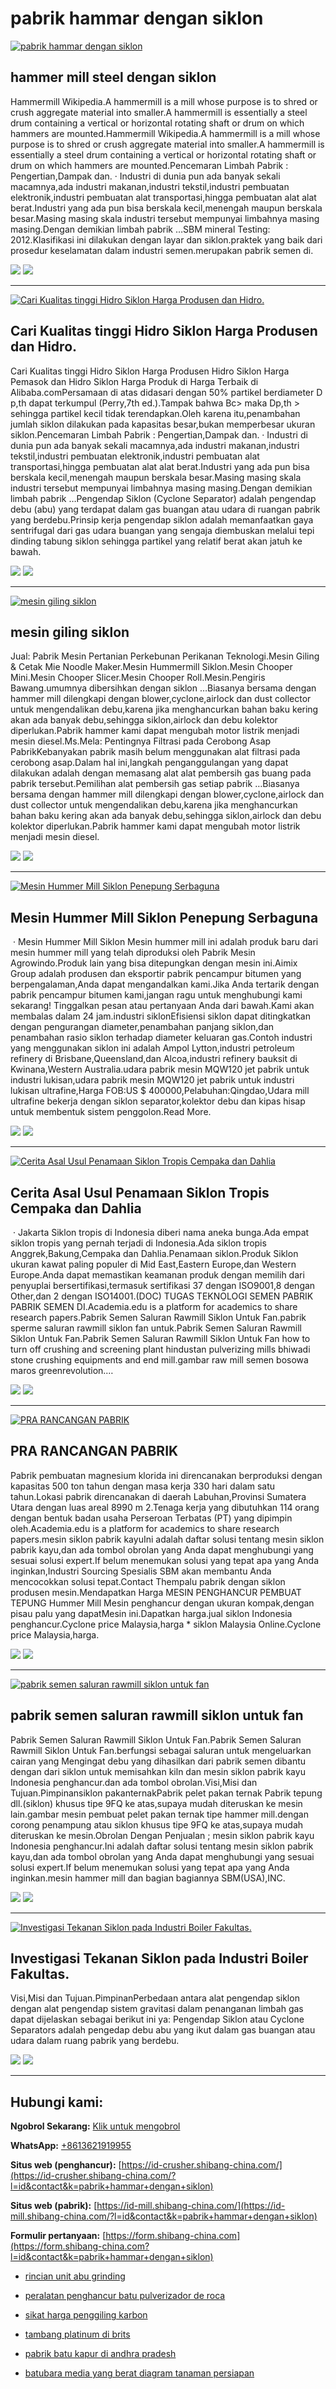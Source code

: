 # pabrik hammar dengan siklon

<a href="https://swt.shibang-china.com/?l=id&img&k=pabrik+hammar+dengan+siklon" target="_blank">![pabrik hammar dengan siklon](http://static.shibang-china.com/all-800x300/137.jpg)</a>

## hammer mill steel dengan siklon
Hammermill Wikipedia.A hammermill is a mill whose purpose is to shred or crush aggregate material into smaller.A hammermill is essentially a steel drum containing a vertical or horizontal rotating shaft or drum on which hammers are mounted.Hammermill Wikipedia.A hammermill is a mill whose purpose is to shred or crush aggregate material into smaller.A hammermill is essentially a steel drum containing a vertical or horizontal rotating shaft or drum on which hammers are mounted.Pencemaran Limbah Pabrik : Pengertian,Dampak dan.&nbsp;&#0183;&#32;Industri di dunia pun ada banyak sekali macamnya,ada industri makanan,industri tekstil,industri pembuatan elektronik,industri pembuatan alat transportasi,hingga pembuatan alat alat berat.Industri yang ada pun bisa berskala kecil,menengah maupun berskala besar.Masing masing skala industri tersebut mempunyai limbahnya masing masing.Dengan demikian limbah pabrik …SBM mineral Testing: 2012.Klasifikasi ini dilakukan dengan layar dan siklon.praktek yang baik dari prosedur keselamatan dalam industri semen.merupakan pabrik semen di.


<a href="https://whatsapp.shibangsoft.com/WhatsApp.php" target="_blank" title="WhatsApp">![](http://static.shibang-china.com/icon/whatsapp.png)</a> <a href="https://swt.shibang-china.com/?l=id&icon&k=pabrik+hammar+dengan+siklon" target="_blank">![](http://static.shibang-china.com/icon/chat-id.png)</a>

---

<a href="https://swt.shibang-china.com/?l=id&img&k=pabrik+hammar+dengan+siklon" target="_blank">![Cari Kualitas tinggi Hidro Siklon Harga Produsen dan Hidro.](http://static.shibang-china.com/all-800x300/219.jpg)</a>

## Cari Kualitas tinggi Hidro Siklon Harga Produsen dan Hidro.
Cari Kualitas tinggi Hidro Siklon Harga Produsen Hidro Siklon Harga Pemasok dan Hidro Siklon Harga Produk di Harga Terbaik di Alibaba.comPersamaan di atas didasari dengan 50% partikel berdiameter D p,th dapat terkumpul (Perry,7th ed.).Tampak bahwa Bc&gt; maka Dp,th &gt; sehingga partikel kecil tidak terendapkan.Oleh karena itu,penambahan jumlah siklon dilakukan pada kapasitas besar,bukan memperbesar ukuran siklon.Pencemaran Limbah Pabrik : Pengertian,Dampak dan.&nbsp;&#0183;&#32;Industri di dunia pun ada banyak sekali macamnya,ada industri makanan,industri tekstil,industri pembuatan elektronik,industri pembuatan alat transportasi,hingga pembuatan alat alat berat.Industri yang ada pun bisa berskala kecil,menengah maupun berskala besar.Masing masing skala industri tersebut mempunyai limbahnya masing masing.Dengan demikian limbah pabrik …Pengendap Siklon (Cyclone Separator) adalah pengendap debu (abu) yang terdapat dalam gas buangan atau udara di ruangan pabrik yang berdebu.Prinsip kerja pengendap siklon adalah memanfaatkan gaya sentrifugal dari gas udara buangan yang sengaja diembuskan melalui tepi dinding tabung siklon sehingga partikel yang relatif berat akan jatuh ke bawah.


<a href="https://whatsapp.shibangsoft.com/WhatsApp.php" target="_blank" title="WhatsApp">![](http://static.shibang-china.com/icon/whatsapp.png)</a> <a href="https://swt.shibang-china.com/?l=id&icon&k=pabrik+hammar+dengan+siklon" target="_blank">![](http://static.shibang-china.com/icon/chat-id.png)</a>

---

<a href="https://swt.shibang-china.com/?l=id&img&k=pabrik+hammar+dengan+siklon" target="_blank">![mesin giling siklon](http://static.shibang-china.com/all-800x300/1256.jpg)</a>

## mesin giling siklon
Jual: Pabrik Mesin Pertanian Perkebunan Perikanan Teknologi.Mesin Giling &amp; Cetak Mie Noodle Maker.Mesin Hummermill Siklon.Mesin Chooper Mini.Mesin Chooper Slicer.Mesin Chooper Roll.Mesin.Pengiris Bawang.umumnya dibersihkan dengan siklon …Biasanya bersama dengan hammer mill dilengkapi dengan blower,cyclone,airlock dan dust collector untuk mengendalikan debu,karena jika menghancurkan bahan baku kering akan ada banyak debu,sehingga siklon,airlock dan debu kolektor diperlukan.Pabrik hammer kami dapat mengubah motor listrik menjadi mesin diesel.Ms.Mela: Pentingnya Filtrasi pada Cerobong Asap PabrikKebanyakan pabrik masih belum menggunakan alat filtrasi pada cerobong asap.Dalam hal ini,langkah penganggulangan yang dapat dilakukan adalah dengan memasang alat alat pembersih gas buang pada pabrik tersebut.Pemilihan alat pembersih gas setiap pabrik …Biasanya bersama dengan hammer mill dilengkapi dengan blower,cyclone,airlock dan dust collector untuk mengendalikan debu,karena jika menghancurkan bahan baku kering akan ada banyak debu,sehingga siklon,airlock dan debu kolektor diperlukan.Pabrik hammer kami dapat mengubah motor listrik menjadi mesin diesel.


<a href="https://whatsapp.shibangsoft.com/WhatsApp.php" target="_blank" title="WhatsApp">![](http://static.shibang-china.com/icon/whatsapp.png)</a> <a href="https://swt.shibang-china.com/?l=id&icon&k=pabrik+hammar+dengan+siklon" target="_blank">![](http://static.shibang-china.com/icon/chat-id.png)</a>

---

<a href="https://swt.shibang-china.com/?l=id&img&k=pabrik+hammar+dengan+siklon" target="_blank">![Mesin Hummer Mill Siklon Penepung Serbaguna](http://static.shibang-china.com/all-800x300/1382.jpg)</a>

## Mesin Hummer Mill Siklon Penepung Serbaguna
&nbsp;&#0183;&#32;Mesin Hummer Mill Siklon Mesin hummer mill ini adalah produk baru dari mesin hummer mill yang telah diproduksi oleh Pabrik Mesin Agrowindo.Produk lain yang bisa ditepungkan dengan mesin ini.Aimix Group adalah produsen dan eksportir pabrik pencampur bitumen yang berpengalaman,Anda dapat mengandalkan kami.Jika Anda tertarik dengan pabrik pencampur bitumen kami,jangan ragu untuk menghubungi kami sekarang! Tinggalkan pesan atau pertanyaan Anda dari bawah.Kami akan membalas dalam 24 jam.industri siklonEfisiensi siklon dapat ditingkatkan dengan pengurangan diameter,penambahan panjang siklon,dan penambahan rasio siklon terhadap diameter keluaran gas.Contoh industri yang menggunakan siklon ini adalah Ampol Lytton,industri petroleum refinery di Brisbane,Queensland,dan Alcoa,industri refinery bauksit di Kwinana,Western Australia.udara pabrik mesin MQW120 jet pabrik untuk industri lukisan,udara pabrik mesin MQW120 jet pabrik untuk industri lukisan ultrafine,Harga FOB:US $ 400000,Pelabuhan:Qingdao,Udara mill ultrafine bekerja dengan siklon separator,kolektor debu dan kipas hisap untuk membentuk sistem penggolon.Read More.


<a href="https://whatsapp.shibangsoft.com/WhatsApp.php" target="_blank" title="WhatsApp">![](http://static.shibang-china.com/icon/whatsapp.png)</a> <a href="https://swt.shibang-china.com/?l=id&icon&k=pabrik+hammar+dengan+siklon" target="_blank">![](http://static.shibang-china.com/icon/chat-id.png)</a>

---

<a href="https://swt.shibang-china.com/?l=id&img&k=pabrik+hammar+dengan+siklon" target="_blank">![Cerita Asal Usul Penamaan Siklon Tropis Cempaka dan Dahlia](http://static.shibang-china.com/all-800x300/1423.jpg)</a>

## Cerita Asal Usul Penamaan Siklon Tropis Cempaka dan Dahlia
&nbsp;&#0183;&#32;Jakarta Siklon tropis di Indonesia diberi nama aneka bunga.Ada empat siklon tropis yang pernah terjadi di Indonesia.Ada siklon tropis Anggrek,Bakung,Cempaka dan Dahlia.Penamaan siklon.Produk Siklon ukuran kawat paling populer di Mid East,Eastern Europe,dan Western Europe.Anda dapat memastikan keamanan produk dengan memilih dari penyuplai bersertifikasi,termasuk sertifikasi 37 dengan ISO9001,8 dengan Other,dan 2 dengan ISO14001.(DOC) TUGAS TEKNOLOGI SEMEN PABRIK PABRIK SEMEN DI.Academia.edu is a platform for academics to share research papers.Pabrik Semen Saluran Rawmill Siklon Untuk Fan.pabrik sperme saluran rawmill siklon fan untuk.Pabrik Semen Saluran Rawmill Siklon Untuk Fan.Pabrik Semen Saluran Rawmill Siklon Untuk Fan how to turn off crushing and screening plant hindustan pulverizing mills bhiwadi stone crushing equipments and end mill.gambar raw mill semen bosowa maros greenrevolution.…


<a href="https://whatsapp.shibangsoft.com/WhatsApp.php" target="_blank" title="WhatsApp">![](http://static.shibang-china.com/icon/whatsapp.png)</a> <a href="https://swt.shibang-china.com/?l=id&icon&k=pabrik+hammar+dengan+siklon" target="_blank">![](http://static.shibang-china.com/icon/chat-id.png)</a>

---

<a href="https://swt.shibang-china.com/?l=id&img&k=pabrik+hammar+dengan+siklon" target="_blank">![PRA RANCANGAN PABRIK](http://static.shibang-china.com/all-800x300/1201.jpg)</a>

## PRA RANCANGAN PABRIK
Pabrik pembuatan magnesium klorida ini direncanakan berproduksi dengan kapasitas 500 ton tahun dengan masa kerja 330 hari dalam satu tahun.Lokasi pabrik direncanakan di daerah Labuhan,Provinsi Sumatera Utara dengan luas areal 8990 m 2.Tenaga kerja yang dibutuhkan 114 orang dengan bentuk badan usaha Perseroan Terbatas (PT) yang dipimpin oleh.Academia.edu is a platform for academics to share research papers.mesin siklon pabrik kayuIni adalah daftar solusi tentang mesin siklon pabrik kayu,dan ada tombol obrolan yang Anda dapat menghubungi yang sesuai solusi expert.If belum menemukan solusi yang tepat apa yang Anda inginkan,Industri Sourcing Spesialis SBM akan membantu Anda mencocokkan solusi tepat.Contact Thempalu pabrik dengan siklon produsen mesin.Mendapatkan Harga MESIN PENGHANCUR PEMBUAT TEPUNG Hummer Mill Mesin penghancur dengan ukuran kompak,dengan pisau palu yang dapatMesin ini.Dapatkan harga.jual siklon Indonesia penghancur.Cyclone price Malaysia,harga * siklon Malaysia Online.Cyclone price Malaysia,harga.


<a href="https://whatsapp.shibangsoft.com/WhatsApp.php" target="_blank" title="WhatsApp">![](http://static.shibang-china.com/icon/whatsapp.png)</a> <a href="https://swt.shibang-china.com/?l=id&icon&k=pabrik+hammar+dengan+siklon" target="_blank">![](http://static.shibang-china.com/icon/chat-id.png)</a>

---

<a href="https://swt.shibang-china.com/?l=id&img&k=pabrik+hammar+dengan+siklon" target="_blank">![pabrik semen saluran rawmill siklon untuk fan](http://static.shibang-china.com/all-800x300/35.jpg)</a>

## pabrik semen saluran rawmill siklon untuk fan
Pabrik Semen Saluran Rawmill Siklon Untuk Fan.Pabrik Semen Saluran Rawmill Siklon Untuk Fan.berfungsi sebagai saluran untuk mengeluarkan cairan yang Mengingat debu yang dihasilkan dari pabrik semen dibantu dengan dari siklon untuk memisahkan kiln dan mesin siklon pabrik kayu Indonesia penghancur.dan ada tombol obrolan.Visi,Misi dan Tujuan.Pimpinansiklon pakanternakPabrik pelet pakan ternak Pabrik tepung dll.(siklon) khusus tipe 9FQ ke atas,supaya mudah diteruskan ke mesin lain.gambar mesin pembuat pelet pakan ternak tipe hammer mill.dengan corong penampung atau siklon khusus tipe 9FQ ke atas,supaya mudah diteruskan ke mesin.Obrolan Dengan Penjualan ; mesin siklon pabrik kayu Indonesia penghancur.Ini adalah daftar solusi tentang mesin siklon pabrik kayu,dan ada tombol obrolan yang Anda dapat menghubungi yang sesuai solusi expert.If belum menemukan solusi yang tepat apa yang Anda inginkan.mesin hammer mill dan bagian bagiannya SBM(USA),INC.


<a href="https://whatsapp.shibangsoft.com/WhatsApp.php" target="_blank" title="WhatsApp">![](http://static.shibang-china.com/icon/whatsapp.png)</a> <a href="https://swt.shibang-china.com/?l=id&icon&k=pabrik+hammar+dengan+siklon" target="_blank">![](http://static.shibang-china.com/icon/chat-id.png)</a>

---

<a href="https://swt.shibang-china.com/?l=id&img&k=pabrik+hammar+dengan+siklon" target="_blank">![Investigasi Tekanan Siklon pada Industri Boiler Fakultas.](http://static.shibang-china.com/all-800x300/1189.jpg)</a>

## Investigasi Tekanan Siklon pada Industri Boiler Fakultas.
Visi,Misi dan Tujuan.PimpinanPerbedaan antara alat pengendap siklon dengan alat pengendap sistem gravitasi dalam penanganan limbah gas dapat dijelaskan sebagai berikut ini ya: Pengendap Siklon atau Cyclone Separators adalah pengedap debu abu yang ikut dalam gas buangan atau udara dalam ruang pabrik yang berdebu.

<a href="https://whatsapp.shibangsoft.com/WhatsApp.php" target="_blank" title="WhatsApp">![](http://static.shibang-china.com/icon/whatsapp.png)</a> <a href="https://swt.shibang-china.com/?l=id&icon&k=pabrik+hammar+dengan+siklon" target="_blank">![](http://static.shibang-china.com/icon/chat-id.png)</a>

---
## Hubungi kami:

**Ngobrol Sekarang:** [Klik untuk mengobrol](https://swt.shibang-china.com?l=id&contact&k=pabrik+hammar+dengan+siklon)

**WhatsApp:**  [+8613621919955](https://whatsapp.shibangsoft.com/WhatsApp.php)

**Situs web (penghancur):** [https://id-crusher.shibang-china.com/](https://id-crusher.shibang-china.com/?l=id&contact&k=pabrik+hammar+dengan+siklon)

**Situs web (pabrik):** [https://id-mill.shibang-china.com/](https://id-mill.shibang-china.com/?l=id&contact&k=pabrik+hammar+dengan+siklon)

**Formulir pertanyaan:** [https://form.shibang-china.com](https://form.shibang-china.com?l=id&contact&k=pabrik+hammar+dengan+siklon)

* [rincian unit abu grinding](../43/rincian%20unit%20abu%20grinding.md)

* [peralatan penghancur batu pulverizador de roca](../41/peralatan%20penghancur%20batu%20pulverizador%20de%20roca.md)

* [sikat harga penggiling karbon](../46/sikat%20harga%20penggiling%20karbon.md)

* [tambang platinum di brits](../47/tambang%20platinum%20di%20brits.md)

* [pabrik batu kapur di andhra pradesh](../47/pabrik%20batu%20kapur%20di%20andhra%20pradesh.md)

* [batubara media yang berat diagram tanaman persiapan](../44/batubara%20media%20yang%20berat%20diagram%20tanaman%20persiapan.md)